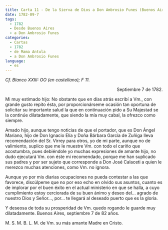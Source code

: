 ```yaml
---
title: Carta 11 - De la Sierva de Dios a Don Ambrosio Funes (Buenos Aires, 7 de septiembre de 1782).
date: 1782-09-7
tags:
  - 1782
  - Desde Buenos Aires
  - a Don Ambrosio Funes
categories:
  - Cartas
  - 1782
  - de Mama Antula
  - a Don Ambrosio Funes
language:
  - es
---
```


_Cf. Blanco XXIII: OO (en castellano); F 11._

<div align="right">
Septiembre 7 de 1782.
</div>

Mi muy estimado hijo:
No obstante que en días atrás escribí a Vm., con grande gusto repito ésta, por proporcionárseme ocasión tan oportuna de solicitar su importante salud la que en continuación pido a Su Majestad se la continúe dilatadamente, que siendo la mía muy cabal, la ofrezco como siempre.

Amado hijo, aunque tengo noticias de que el portador, que es Don Ángel Mariano, hijo de Don Ignacio Elía y Doña Bárbara García de Zuñiga lleva recomendación del Sr. Virrey para otros, yo de mi parte, aunque no de valimiento, suplico que me le muestre Vm. con todo el cariño que acostumbra, pues debiéndole yo muchas expresiones de amante hijo, no dudo ejecutará Vm. con éste mi recomendado, porque me han suplicado sus padres y por ser sujeto que corresponde a Don José Calaceti a quien le merezco muchas atenciones, como Vm. no ignora.

Aunque yo por mis diarias ocupaciones no pueda contestar a las que favorece, discúlpeme que no por eso echo en olvido sus asuntos, cuanto es de implorar por el buen éxito en el actual ministerio en que se halla, a cuyo cumplimiento estoy cerciorada de su buen ánimo y deseo del... agrado de nuestro Dios y Señor..., por... te llegará al deseado puerto que es la gloria.

Y deseosa de toda su prosperidad de Vm. quedo rogando le guarde muy dilatadamente. Buenos Aires, septiembre 7 de 82 años.

M. S. M. B. L. M. de Vm. su más amante Madre en Cristo.
